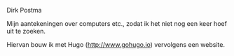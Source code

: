 
Dirk Postma

Mijn aantekeningen over computers etc., zodat ik 
het niet nog een keer hoef uit te zoeken.

Hiervan bouw ik met Hugo (http://www.gohugo.io)
vervolgens een website.


